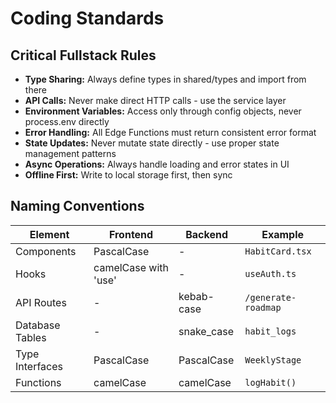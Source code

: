# Coding Standards

## Critical Fullstack Rules

- **Type Sharing:** Always define types in shared/types and import from there
- **API Calls:** Never make direct HTTP calls - use the service layer
- **Environment Variables:** Access only through config objects, never process.env directly
- **Error Handling:** All Edge Functions must return consistent error format
- **State Updates:** Never mutate state directly - use proper state management patterns
- **Async Operations:** Always handle loading and error states in UI
- **Offline First:** Write to local storage first, then sync

## Naming Conventions

| Element | Frontend | Backend | Example |
|---------|----------|---------|---------|
| Components | PascalCase | - | `HabitCard.tsx` |
| Hooks | camelCase with 'use' | - | `useAuth.ts` |
| API Routes | - | kebab-case | `/generate-roadmap` |
| Database Tables | - | snake_case | `habit_logs` |
| Type Interfaces | PascalCase | PascalCase | `WeeklyStage` |
| Functions | camelCase | camelCase | `logHabit()` |
